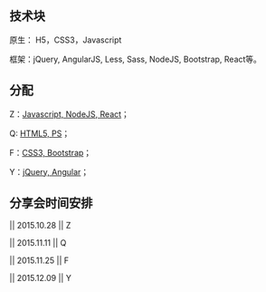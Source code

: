 ## 技术块

原生： H5，CSS3，Javascript

框架：jQuery, AngularJS, Less, Sass, NodeJS, Bootstrap, React等。

## 分配

Z：[Javascript, NodeJS, React](https://github.com/zuaKevin/FrontEndTechSharingPlan/tree/master/Z "Zhang")；

Q: [HTML5, PS](https://github.com/zuaKevin/FrontEndTechSharingPlan/tree/master/Q "Qin")；

F：[CSS3, Bootstrap](https://github.com/zuaKevin/FrontEndTechSharingPlan/tree/master/F "Fu")；

Y：[jQuery, Angular](https://github.com/zuaKevin/FrontEndTechSharingPlan/tree/master/Y "Yan")；

## 分享会时间安排

|| 2015.10.28 || Z

|| 2015.11.11 || Q

|| 2015.11.25 || F

|| 2015.12.09 || Y


